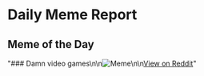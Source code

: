# Daily Meme Report

## Meme of the Day
"### Damn video games\n\n![Meme](https://i.redd.it/nkzk5mc9z5vd1.gif)\n\n[View on Reddit](https://redd.it/1g56v9d)"
